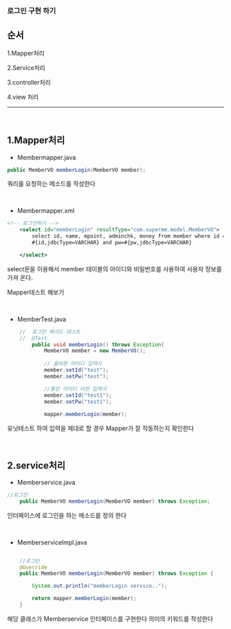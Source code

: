 ### 로그인 구현 하기 

순서
---
1.Mapper처리

2.Service처리

3.controller처리

4.view 처리

----

&nbsp;

1.Mapper처리
---


- Membermapper.java
```java
public MemberVO memberLogin(MemberVO member);
```

쿼리를 요청하는 메소드를 작성한다

&nbsp;


- Membermapper.xml

```xml
<!-- 로그인하기 -->
	<select id="memberLogin" resultType="com.supermm.model.MemberVO">
		select id, name, mpoint, adminchk, money from member where id =
		#{id,jdbcType=VARCHAR} and pw=#{pw,jdbcType=VARCHAR}

	</select>
```
select문을 이용해서 member 테이블의 아이디와 비밀번호를 사용하여 사용자 정보를 가져 온다. 


Mapper테스트 해보기


&nbsp;



- MemberTest.java

```java
	//	로그인 메서드 테스트 
	//	@Test
    	public void memberLogin() throws Exception{
			MemberVO member = new MemberVO();
	
			// 올바른 아이디 입력시
			member.setId("test");
			member.setPw("test");

    		//틀린 아이디 비번 입력시
			member.setId("test1");
			member.setPw("test1");
	
			mapper.memberLogin(member);

```

유닛테스트 하여 입력을 제대로 할 경우  Mapper가 잘 작동하는지 확인한다




&nbsp;


2.service처리
---
- Memberservice.java

```java
//로그인
	public MemberVO memberLogin(MemberVO member) throws Exception;
```

인터페이스에 로그인을 하는 메소드를 정의 한다

&nbsp;



- Memberservicelmpl.java

```java

	//로그인
	@Override
	public MemberVO memberLogin(MemberVO member) throws Exception {

		System.out.println("memberLogin service..");

		return mapper.memberLogin(member);
	}
```
해당 클래스가 Memberservice 인터페이스를 구현한다 의미의 키워드를 작성한다


